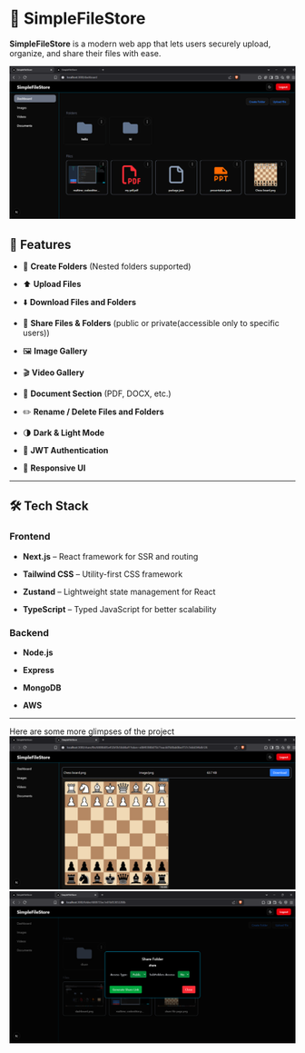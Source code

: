 
  
  

# 📁 SimpleFileStore

**SimpleFileStore** is a modern web app that lets users securely upload, organize, and share their files with ease.

<img src="https://github.com/sureshbairwa/SimpleFileStore/blob/main/frontend/public/dashboard.png" />
  



  
  

## 🚀 Features

  

- 📂 **Create Folders** (Nested folders supported)

- ⬆️ **Upload Files**

- ⬇️ **Download Files and Folders**

- 🔗 **Share Files & Folders** (public or private(accessible only to specific users))

- 🖼️ **Image Gallery**

- 🎬 **Video Gallery**

- 📄 **Document Section** (PDF, DOCX, etc.)

- ✏️ **Rename / Delete Files and Folders**

- 🌗 **Dark & Light Mode**

- 🔐 **JWT Authentication**

- 📱 **Responsive UI**

  

---

  

## 🛠 Tech Stack

  

### Frontend

-  **Next.js** – React framework for SSR and routing

-  **Tailwind CSS** – Utility-first CSS framework

-  **Zustand** – Lightweight state management for React

-  **TypeScript** – Typed JavaScript for better scalability

  
  

### Backend

-  **Node.js**

-  **Express**

-  **MongoDB**

-  **AWS**

---
Here are some more glimpses of the project
<img src="https://github.com/sureshbairwa/SimpleFileStore/blob/main/frontend/public/share%20file%20page.png" />
<img  src="https://github.com/sureshbairwa/SimpleFileStore/blob/main/frontend/public/share%20folder.png"/>
